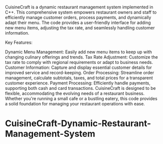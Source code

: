CuisineCraft is a dynamic restaurant management system implemented in C++. This comprehensive system empowers restaurant owners and staff to efficiently manage customer orders, process payments, and dynamically adapt their menu. The code provides a user-friendly interface for adding new menu items, adjusting the tax rate, and seamlessly handling customer information.

Key Features:

Dynamic Menu Management: Easily add new menu items to keep up with changing culinary offerings and trends.
Tax Rate Adjustment: Customize the tax rate to comply with regional requirements or adapt to business needs.
Customer Information: Capture and display essential customer details for improved service and record-keeping.
Order Processing: Streamline order management, calculate subtotals, taxes, and total prices for a transparent customer experience.
Payment Processing: Efficiently handle payments, supporting both cash and card transactions.
CuisineCraft is designed to be flexible, accommodating the evolving needs of a restaurant business. Whether you're running a small cafe or a bustling eatery, this code provides a solid foundation for managing your restaurant operations with ease.

# CuisineCraft-Dynamic-Restaurant-Management-System
